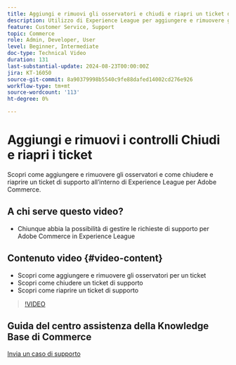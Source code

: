```yaml
---
title: Aggiungi e rimuovi gli osservatori e chiudi e riapri un ticket di supporto
description: Utilizzo di Experience League per aggiungere e rimuovere gli osservatori e chiudere e riaprire un ticket di supporto
feature: Customer Service, Support
topic: Commerce
role: Admin, Developer, User
level: Beginner, Intermediate
doc-type: Technical Video
duration: 131
last-substantial-update: 2024-08-23T00:00:00Z
jira: KT-16050
source-git-commit: 8a90379998b5540c9fe88dafed14002cd276e926
workflow-type: tm+mt
source-wordcount: '113'
ht-degree: 0%

---
```



# Aggiungi e rimuovi i controlli Chiudi e riapri i ticket

Scopri come aggiungere e rimuovere gli osservatori e come chiudere e riaprire un ticket di supporto all’interno di Experience League per Adobe Commerce.

## A chi serve questo video?

* Chiunque abbia la possibilità di gestire le richieste di supporto per Adobe Commerce in Experience League

## Contenuto video {#video-content}

* Scopri come aggiungere e rimuovere gli osservatori per un ticket
* Scopri come chiudere un ticket di supporto
* Scopri come riaprire un ticket di supporto

>[!VIDEO](https://video.tv.adobe.com/v/3433082?learn=on)

## Guida del centro assistenza della Knowledge Base di Commerce

[Invia un caso di supporto](https://experienceleague.adobe.com/en/docs/commerce-knowledge-base/kb/help-center-guide/magento-help-center-user-guide#support-case)

